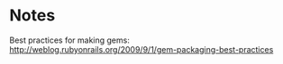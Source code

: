 # Notes

Best practices for making gems: <http://weblog.rubyonrails.org/2009/9/1/gem-packaging-best-practices>


